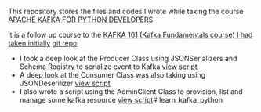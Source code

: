 This repository stores the files and codes I wrote while taking the course [APACHE KAFKA FOR PYTHON DEVELOPERS](https://developer.confluent.io/courses/kafka-python/intro/)

it is a follow up course to the [KAFKA 101 (Kafka Fundamentals course) I had taken initially](https://developer.confluent.io/courses/apache-kafka/events/) [git repo](https://github.com/Abdulshakur54/learn_confluent_kafka)

* I took a deep look at the Producer Class using JSONSerializers and Schema Registry to serialize event to Kafka [view script](./json_producer.py)
* A deep look at the Consumer Class was also taking using JSONDeserilizer [view script](./json_consumer.py)
* I also wrote a script using the AdminClient Class to provision, list and manage some kafka resource [view script](./admin.py)# learn_kafka_python
